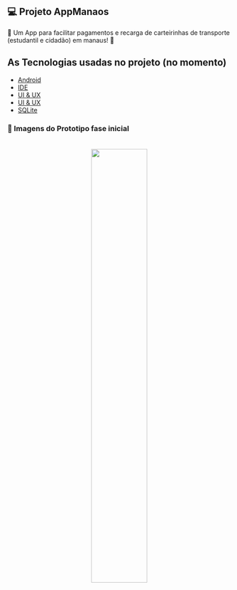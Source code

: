 ## 💻 Projeto AppManaos
 :rocket: Um App para facilitar pagamentos e recarga de carteirinhas de transporte (estudantil e cidadão) em manaus! :rocket:
 
 ## As Tecnologias usadas no projeto (no momento)
 - [Android](https://developer.android.com)
 - [IDE](https://developer.android.com/studio)
 - [UI & UX](https://marvelapp.com)
 - [UI & UX](https://www.figma.com)
- [SQLite](https://www.sqlite.org)

<h3> 📱 Imagens do Prototipo fase inicial </br> </br> 
<p  align="center">
 <img src="https://github.com/cabral33/AppManaos/blob/master/Prototipos/PrototipoManaos.png?raw=true" width=50% />
 </p>
 </h3>
 


